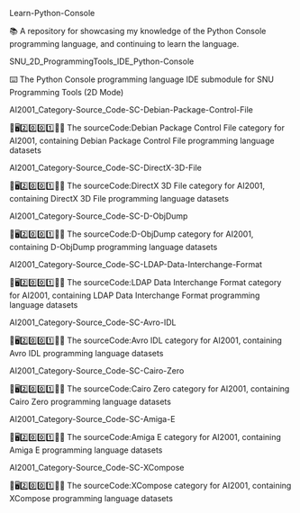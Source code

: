 
Learn-Python-Console

📚️ A repository for showcasing my knowledge of the Python Console programming language, and continuing to learn the language. 

SNU_2D_ProgrammingTools_IDE_Python-Console

⌨️ The Python Console programming language IDE submodule for SNU Programming Tools (2D Mode)

AI2001_Category-Source_Code-SC-Debian-Package-Control-File

🧠️🖥️2️⃣️0️⃣️0️⃣️1️⃣️💾️📜️ The sourceCode:Debian Package Control File category for AI2001, containing Debian Package Control File programming language datasets

AI2001_Category-Source_Code-SC-DirectX-3D-File

🧠️🖥️2️⃣️0️⃣️0️⃣️1️⃣️💾️📜️ The sourceCode:DirectX 3D File category for AI2001, containing DirectX 3D File programming language datasets

AI2001_Category-Source_Code-SC-D-ObjDump

🧠️🖥️2️⃣️0️⃣️0️⃣️1️⃣️💾️📜️ The sourceCode:D-ObjDump category for AI2001, containing D-ObjDump programming language datasets

AI2001_Category-Source_Code-SC-LDAP-Data-Interchange-Format

🧠️🖥️2️⃣️0️⃣️0️⃣️1️⃣️💾️📜️ The sourceCode:LDAP Data Interchange Format category for AI2001, containing LDAP Data Interchange Format programming language datasets

AI2001_Category-Source_Code-SC-Avro-IDL

🧠️🖥️2️⃣️0️⃣️0️⃣️1️⃣️💾️📜️ The sourceCode:Avro IDL category for AI2001, containing Avro IDL programming language datasets

AI2001_Category-Source_Code-SC-Cairo-Zero

🧠️🖥️2️⃣️0️⃣️0️⃣️1️⃣️💾️📜️ The sourceCode:Cairo Zero category for AI2001, containing Cairo Zero programming language datasets

AI2001_Category-Source_Code-SC-Amiga-E

🧠️🖥️2️⃣️0️⃣️0️⃣️1️⃣️💾️📜️ The sourceCode:Amiga E category for AI2001, containing Amiga E programming language datasets

AI2001_Category-Source_Code-SC-XCompose

🧠️🖥️2️⃣️0️⃣️0️⃣️1️⃣️💾️📜️ The sourceCode:XCompose category for AI2001, containing XCompose programming language datasets


